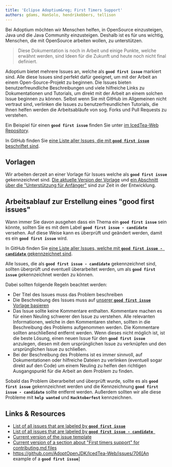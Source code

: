 ```yaml
---
title: 'Eclipse Adoptium&reg; First Timers Support'
authors: gdams, HanSolo, hendrikebbers, tellison
---
```


Bei Adoptium möchten wir Menschen helfen, in OpenSource einzusteigen, Java und die Java Community einzusteigen.
Deshalb ist es für uns wichtig, Menschen, die mit OpenSource arbeiten wollen, zu unterstützen.

> Diese Dokumentation is noch in Arbeit und einige Punkte, welche erwähnt werden, sind Ideen für die Zukunft und heute noch nicht final definiert.

Adoptium bietet mehrere Issues an, welche als **`good first issue`** markiert sind.
Alle diese Issues sind perfekt dafür geeignet, um mit der Arbeit an einem Open-Source-Projekt zu beginnen.
Die Issues bieten benutzerfreundliche Beschreibungen und viele hilfreiche Links zu Dokumentationen und Tutorials, um direkt mit der Arbeit an einem solchen Issue beginnen zu können.
Selbst wenn Sie mit GitHub im Allgemeinen nicht vertraut sind, verlinken die Issues zu benutzerfreundlichen Tutorials, die Ihnen helfen werden die Arbeitsabläufe von sog. Forks und Pull Requests zu verstehen.

Ein Beispiel für einen **`good first issue`** finden Sie unter [im IcedTea-Web Repository](https://github.com/AdoptOpenJDK/IcedTea-Web/issues/706).

In GitHub finden Sie [eine Liste aller Issues, die mit **`good first issue`** beschriftet sind](https://github.com/issues?q=org%3AAdoptium+label%3A%22good+first+issue%22+is%3Aopen).

## Vorlagen

Wir arbeiten derzeit an einer Vorlage für Issues welche als **`good first issue`** gekennzeichnet sind.
[Die aktuelle Version der Vorlage](https://gist.github.com/hendrikebbers/8e4dec9ddea5e2a420080d1314af025f) und
[ein Abschnitt über die "Unterstützung für Anfänger"](https://gist.github.com/hendrikebbers/0f9cdd18076343b3bbe5f2d162733b6e)
sind zur Zeit in der Entwicklung.

## Arbeitsablauf zur Erstellung eines "good first issues"

Wann immer Sie davon ausgehen dass ein Thema ein **`good first issue`** sein könnte, sollten Sie es mit dem Label **`good first issue - candidate`** versehen.
Auf diese Weise kann es überprüft und geändert werden, damit es ein **`good first issue`** wird.

In GitHub finden Sie [eine Liste aller Issues, welche mit **`good first issue - candidate`** gekennzeichnet sind](https://github.com/issues?q=org%3AAdoptium+label%3A%22good+first+issue+-+candidate%22+is%3Aopen).

Alle Issues, die als **`good first issue - candidate`** gekennzeichnet sind, sollten überprüft und eventuell überarbeitet werden, um als **`good first issue`** gekennzeichnet werden zu können.

Dabei sollten folgende Regeln beachtet werden:

- Der Titel des Issues muss das Problem beschreiben
- Die Beschreibung des Issues muss auf [unserer **`good first issue`** Vorlage basieren](https://gist.github.com/hendrikebbers/0f9cdd18076343b3bbe5f2d162733b6e)
- Das Issue sollte keine Kommentare enthalten. Kommentare machen es für einen Neuling schwerer den Issue zu verstehen. Alle relevanten Informationen, welche in den Kommentaren stehen, sollten in die Beschreibung des Problems aufgenommen werden. Die Kommentare sollten anschließend entfernt werden.
Wenn dieses nicht möglich ist, ist die beste Lösung, einen neuen Issue für den **`good first issue`** anzulegen, diesen mit dem ursprünglichen Issue zu verknüpfen und den ursprünglichen
Issue zu schließen.
- Bei der Beschreibung des Problems ist es immer sinnvoll, auf Dokumentationen oder hilfreiche Dateien zu verlinken (eventuell sogar direkt auf den Code) um einem Neuling zu helfen den richtigen Ausgangspunkt für die Arbeit an dem Problem zu finden.

Sobald das Problem überarbeitet und überprüft wurde, sollte es als **`good first issue`** gekennzeichnet werden und die Kennzeichnung **`good first issue - candidate`** sollte entfernt werden.
Außerdem sollten wir alle diese Probleme mit **`help wanted`** und **`Hacktoberfest`** kennzeichnen.

## Links & Resources

- [List of all issues that are labeled by **`good first issue`**](https://github.com/issues?q=org%3AAdoptium+label%3A%22good+first+issue%22+is%3Aopen)
- [List of all issues that are labeled by **`good first issue - candidate `**](https://github.com/issues?q=org%3AAdoptium+label%3A%22good+first+issue+-+candidate%22+is%3Aopen)
- [Current version of the issue template](https://gist.github.com/hendrikebbers/8e4dec9ddea5e2a420080d1314af025f)
- [Current version of a section about "First timers support" for contributing.md files](https://gist.github.com/hendrikebbers/0f9cdd18076343b3bbe5f2d162733b6e)
- https://github.com/AdoptOpenJDK/IcedTea-Web/issues/706[An example of a **`good first issue`**]
